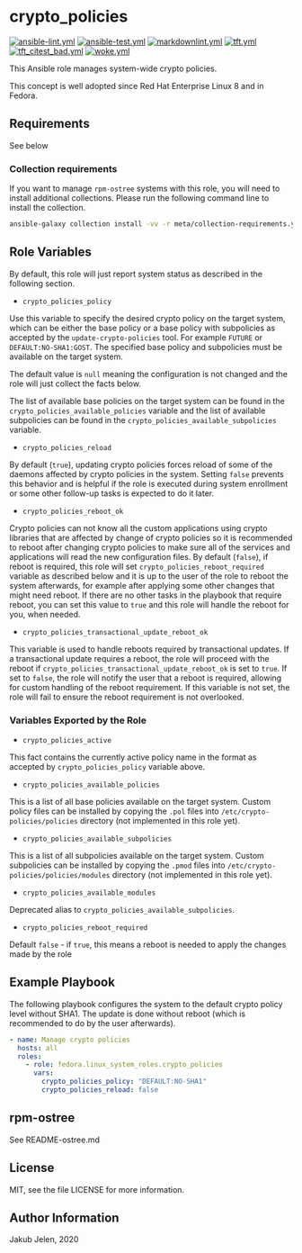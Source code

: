 # crypto_policies

[![ansible-lint.yml](https://github.com/fedora.linux_system_roles.crypto_policies/actions/workflows/ansible-lint.yml/badge.svg)](https://github.com/fedora.linux_system_roles.crypto_policies/actions/workflows/ansible-lint.yml) [![ansible-test.yml](https://github.com/fedora.linux_system_roles.crypto_policies/actions/workflows/ansible-test.yml/badge.svg)](https://github.com/fedora.linux_system_roles.crypto_policies/actions/workflows/ansible-test.yml) [![markdownlint.yml](https://github.com/fedora.linux_system_roles.crypto_policies/actions/workflows/markdownlint.yml/badge.svg)](https://github.com/fedora.linux_system_roles.crypto_policies/actions/workflows/markdownlint.yml) [![tft.yml](https://github.com/fedora.linux_system_roles.crypto_policies/actions/workflows/tft.yml/badge.svg)](https://github.com/fedora.linux_system_roles.crypto_policies/actions/workflows/tft.yml) [![tft_citest_bad.yml](https://github.com/fedora.linux_system_roles.crypto_policies/actions/workflows/tft_citest_bad.yml/badge.svg)](https://github.com/fedora.linux_system_roles.crypto_policies/actions/workflows/tft_citest_bad.yml) [![woke.yml](https://github.com/fedora.linux_system_roles.crypto_policies/actions/workflows/woke.yml/badge.svg)](https://github.com/fedora.linux_system_roles.crypto_policies/actions/workflows/woke.yml)

This Ansible role manages system-wide crypto policies.

This concept is well adopted since Red Hat Enterprise Linux 8 and in Fedora.

## Requirements

See below

### Collection requirements

If you want to manage `rpm-ostree` systems with this role, you will need to
install additional collections.  Please run the following command line to
install the collection.

```bash
ansible-galaxy collection install -vv -r meta/collection-requirements.yml
```

## Role Variables

By default, this role will just report system status as described in the
following section.

* `crypto_policies_policy`

Use this variable to specify the desired crypto policy on the target system,
which can be either the base policy or a base policy with subpolicies
as accepted by the `update-crypto-policies` tool. For example `FUTURE` or
`DEFAULT:NO-SHA1:GOST`. The specified base policy and subpolicies
must be available on the target system.

The default value is `null` meaning the configuration is not changed and
the role will just collect the facts below.

The list of available base policies on the target system can be found in the
`crypto_policies_available_policies` variable and the list of available
subpolicies can be found in the `crypto_policies_available_subpolicies` variable.

* `crypto_policies_reload`

By default (`true`), updating crypto policies forces reload of some of
the daemons affected by crypto policies in the system. Setting `false`
prevents this behavior and is helpful if the role is executed during system
enrollment or some other follow-up tasks is expected to do it later.

* `crypto_policies_reboot_ok`

Crypto policies can not know all the custom applications using crypto
libraries that are affected by change of crypto policies so it is recommended
to reboot after changing crypto policies to make sure all of the services
and applications will read the new configuration files. By default (`false`),
if reboot is required, this role will set `crypto_policies_reboot_required`
variable as described below and it is up to the user of the role to reboot
the system afterwards, for example after applying some other changes that might
need reboot. If there are no other tasks in the playbook that require reboot,
you can set this value to `true` and this role will handle the reboot for you,
when needed.

* `crypto_policies_transactional_update_reboot_ok`

This variable is used to handle reboots required by transactional updates.
If a transactional update requires a reboot, the role will proceed with the
reboot if `crypto_policies_transactional_update_reboot_ok` is set to `true`. If set
to `false`, the role will notify the user that a reboot is required, allowing
for custom handling of the reboot requirement. If this variable is not set,
the role will fail to ensure the reboot requirement is not overlooked.

### Variables Exported by the Role

* `crypto_policies_active`

This fact contains the currently active policy name in the format as accepted
by `crypto_policies_policy` variable above.

* `crypto_policies_available_policies`

This is a list of all base policies available on the target system.
Custom policy files can be installed by copying the `.pol` files into
`/etc/crypto-policies/policies` directory (not implemented in this role yet).

* `crypto_policies_available_subpolicies`

This is a list of all subpolicies available on the target system.
Custom subpolicies can be installed by copying the `.pmod` files into
`/etc/crypto-policies/policies/modules` directory (not implemented in this
role yet).

* `crypto_policies_available_modules`

Deprecated alias to `crypto_policies_available_subpolicies`.

* `crypto_policies_reboot_required`

Default `false` - if `true`, this means a reboot is needed to apply
the changes made by the role

## Example Playbook

The following playbook configures the system to the default crypto policy
level without SHA1. The update is done without reboot (which is recommended
to do by the user afterwards).

```yaml
- name: Manage crypto policies
  hosts: all
  roles:
    - role: fedora.linux_system_roles.crypto_policies
      vars:
        crypto_policies_policy: "DEFAULT:NO-SHA1"
        crypto_policies_reload: false

```

## rpm-ostree

See README-ostree.md

## License

MIT, see the file LICENSE for more information.

## Author Information

Jakub Jelen, 2020

